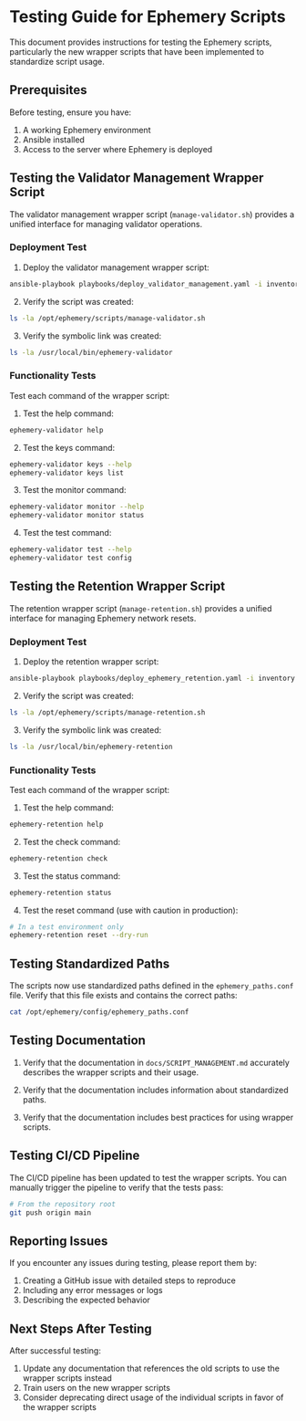 # Testing Guide for Ephemery Scripts

This document provides instructions for testing the Ephemery scripts, particularly the new wrapper scripts that have been implemented to standardize script usage.

## Prerequisites

Before testing, ensure you have:

1. A working Ephemery environment
2. Ansible installed
3. Access to the server where Ephemery is deployed

## Testing the Validator Management Wrapper Script

The validator management wrapper script (`manage-validator.sh`) provides a unified interface for managing validator operations.

### Deployment Test

1. Deploy the validator management wrapper script:

```bash
ansible-playbook playbooks/deploy_validator_management.yaml -i inventory.yaml
```

2. Verify the script was created:

```bash
ls -la /opt/ephemery/scripts/manage-validator.sh
```

3. Verify the symbolic link was created:

```bash
ls -la /usr/local/bin/ephemery-validator
```

### Functionality Tests

Test each command of the wrapper script:

1. Test the help command:

```bash
ephemery-validator help
```

2. Test the keys command:

```bash
ephemery-validator keys --help
ephemery-validator keys list
```

3. Test the monitor command:

```bash
ephemery-validator monitor --help
ephemery-validator monitor status
```

4. Test the test command:

```bash
ephemery-validator test --help
ephemery-validator test config
```

## Testing the Retention Wrapper Script

The retention wrapper script (`manage-retention.sh`) provides a unified interface for managing Ephemery network resets.

### Deployment Test

1. Deploy the retention wrapper script:

```bash
ansible-playbook playbooks/deploy_ephemery_retention.yaml -i inventory.yaml
```

2. Verify the script was created:

```bash
ls -la /opt/ephemery/scripts/manage-retention.sh
```

3. Verify the symbolic link was created:

```bash
ls -la /usr/local/bin/ephemery-retention
```

### Functionality Tests

Test each command of the wrapper script:

1. Test the help command:

```bash
ephemery-retention help
```

2. Test the check command:

```bash
ephemery-retention check
```

3. Test the status command:

```bash
ephemery-retention status
```

4. Test the reset command (use with caution in production):

```bash
# In a test environment only
ephemery-retention reset --dry-run
```

## Testing Standardized Paths

The scripts now use standardized paths defined in the `ephemery_paths.conf` file. Verify that this file exists and contains the correct paths:

```bash
cat /opt/ephemery/config/ephemery_paths.conf
```

## Testing Documentation

1. Verify that the documentation in `docs/SCRIPT_MANAGEMENT.md` accurately describes the wrapper scripts and their usage.

2. Verify that the documentation includes information about standardized paths.

3. Verify that the documentation includes best practices for using wrapper scripts.

## Testing CI/CD Pipeline

The CI/CD pipeline has been updated to test the wrapper scripts. You can manually trigger the pipeline to verify that the tests pass:

```bash
# From the repository root
git push origin main
```

## Reporting Issues

If you encounter any issues during testing, please report them by:

1. Creating a GitHub issue with detailed steps to reproduce
2. Including any error messages or logs
3. Describing the expected behavior

## Next Steps After Testing

After successful testing:

1. Update any documentation that references the old scripts to use the wrapper scripts instead
2. Train users on the new wrapper scripts
3. Consider deprecating direct usage of the individual scripts in favor of the wrapper scripts 